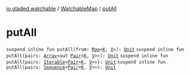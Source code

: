 [io.gladed.watchable](../index.md) / [WatchableMap](index.md) / [putAll](./put-all.md)

# putAll

`suspend inline fun putAll(from: `[`Map`](https://kotlinlang.org/api/latest/jvm/stdlib/kotlin.collections/-map/index.html)`<`[`K`](index.md#K)`, `[`V`](index.md#V)`>): `[`Unit`](https://kotlinlang.org/api/latest/jvm/stdlib/kotlin/-unit/index.html)
`suspend inline fun putAll(pairs: `[`Array`](https://kotlinlang.org/api/latest/jvm/stdlib/kotlin/-array/index.html)`<out `[`Pair`](https://kotlinlang.org/api/latest/jvm/stdlib/kotlin/-pair/index.html)`<`[`K`](index.md#K)`, `[`V`](index.md#V)`>>): `[`Unit`](https://kotlinlang.org/api/latest/jvm/stdlib/kotlin/-unit/index.html)
`suspend inline fun putAll(pairs: `[`Iterable`](https://kotlinlang.org/api/latest/jvm/stdlib/kotlin.collections/-iterable/index.html)`<`[`Pair`](https://kotlinlang.org/api/latest/jvm/stdlib/kotlin/-pair/index.html)`<`[`K`](index.md#K)`, `[`V`](index.md#V)`>>): `[`Unit`](https://kotlinlang.org/api/latest/jvm/stdlib/kotlin/-unit/index.html)
`suspend inline fun putAll(pairs: `[`Sequence`](https://kotlinlang.org/api/latest/jvm/stdlib/kotlin.sequences/-sequence/index.html)`<`[`Pair`](https://kotlinlang.org/api/latest/jvm/stdlib/kotlin/-pair/index.html)`<`[`K`](index.md#K)`, `[`V`](index.md#V)`>>): `[`Unit`](https://kotlinlang.org/api/latest/jvm/stdlib/kotlin/-unit/index.html)